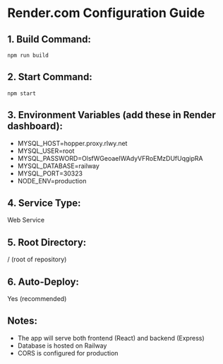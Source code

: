 # Render.com Configuration Guide

## 1. Build Command:
```
npm run build
```

## 2. Start Command:
```
npm start
```

## 3. Environment Variables (add these in Render dashboard):
- MYSQL_HOST=hopper.proxy.rlwy.net
- MYSQL_USER=root
- MYSQL_PASSWORD=OlsfWGeoaeIWAdyVFRoEMzDUfUqgipRA
- MYSQL_DATABASE=railway
- MYSQL_PORT=30323
- NODE_ENV=production

## 4. Service Type:
Web Service

## 5. Root Directory:
/ (root of repository)

## 6. Auto-Deploy:
Yes (recommended)

## Notes:
- The app will serve both frontend (React) and backend (Express)
- Database is hosted on Railway
- CORS is configured for production
